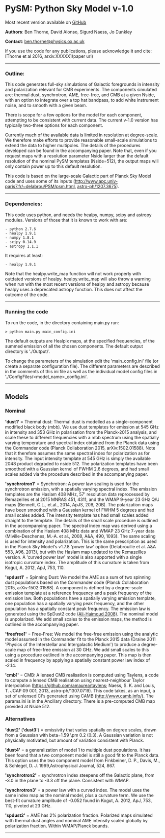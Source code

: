 # PySM: Python Sky Model  v-1.0
Most recent version available on [GitHub](https://github.com/bthorne93/PySM)

**Authors**: Ben Thorne, David Alonso, Sigurd Naess, Jo Dunkley 

**Contact**: ben.thorne@physics.ox.ac.uk

If you use the code for any publications, please acknowledge it and cite:
[Thorne et al 2016, arxiv:XXXXX](paper url)

------------------------------------------------------------------------
### Outline:
This code generates full-sky simulations of Galactic foregrounds in intensity and
polarization relevant for CMB experiments. The components simulated are: thermal dust,
synchrotron, AME, free-free, and CMB at a given Nside, with an option to integrate over
a top hat bandpass, to add white instrument noise, and to smooth with a given beam.

There is scope for a few options for the model for each component, attempting to
be consistent with current data. The current v-1.0 version has typically two-three options
for each component.

Currently much of the available data is limited in resolution at degree-scale.  We therefore
make efforts to provide reasonable small-scale simulations to extend the data to higher
multipoles. The details of the procedures developed can be found in the accompanying paper.
Note that, even if you request maps with a resolution parameter Nside larger than the
default resolution of the nominal PySM templates (Nside=512), the output maps will only
contain power up to this default resolution.

This code is based on the large-scale Galactic part of Planck Sky Model code and uses
some of its inputs (http://www.apc.univ-paris7.fr/~delabrou/PSM/psm.html,
[astro-ph/1207.3675](http://arxiv.org/abs/1207.3675)).

-----------------------------------------------------------------------

### Dependencies:
This code uses python, and needs the healpy, numpy, scipy and astropy modules.
Versions of those that it is known to work with are:

    - python 2.7.6
    - healpy 1.9.1
    - numpy 1.8.1
    - scipy 0.14.0
    - astropy 1.1.1

It requires at least:

    - healpy 1.9.1

Note that the healpy.write_map function will not work properly with outdated versions
of healpy.  healpy.write_map will also throw a warning when run with the most recent
versions of healpy and astropy because healpy uses a deprecated astropy function.
This does not affect the outcome of the code.

--------------------------------------------------------------------------
### Running the code
To run the code, in the directory containing main.py run:

    > python main.py main_config.ini

The default outputs are Healpix maps, at the specified frequencies, of the
summed emission of all the chosen components. The default output directory is './Output/'.

To change the parameters of the simulation edit the 'main_config.ini' file (or
create a separate configuration file). The different parameters are described
in the comments of this ini file as well as the individual model config files
in './ConfigFiles/\<model_name\>_config.ini'.

--------------------------------------------------------------------------
## Models
### Nominal

**'dust1'** = Thermal dust: Thermal dust is modelled as a single-component modified
 black body (mbb).  We use dust templates for emission at 545 GHz in intensity and
 353 GHz in polarisation from the Planck-2015 analysis, and scale these to different
 frequencies with a mbb spectrum using the spatially varying temperature and spectral
 index obtained from the Planck data using the Commander code (Planck Collaboration
 2015, arXiv:1502.01588). Note that it therefore assumes the same spectral index for
 polarization as for intensity.  The input intensity template at 545 GHz is simply the
 available 2048 product degraded to nside 512.  The polarization templates have been
 smoothed with a Gaussian kernel of FWHM 2.6 degrees, and had small scales added via
 the procedure described in the accompanying paper.

**'synchrotron1'** = Synchrotron:  A power law scaling is used for the synchrotron emission, with
 a spatially varying spectral index.  The emission templates are the Haslam 408 MHz, 57'
 resolution data reprocessed by Remazeilles et al 2015 MNRAS 451, 4311, and the WMAP 9-year
 23 GHz Q/U maps (Bennett, C.L., et.al., 2014, ApJS, 208, 20B). The polarization maps
 have been smoothed with a Gaussian kernel of FWHM 5 degrees and had small scales added.
 The intensity template has had small scales added straight to the template. The
 details of the small scale procedure is outlined in the accompanying paper.
 The spectral index map was derived using a combination of the Haslam 408 MHz data and WMAP 23
 GHz 7-year data (Miville-Deschenes, M.-A. et al., 2008, A&A, 490, 1093). The same scaling
 is used for intensity and polarization.  This is the same prescription as used in the
 Planck Sky Model's v1.7.8 'power law' option (Delabrouille et al. A&A 553, A96, 2013),
 but with the Haslam map updated to the Remazeilles version. A 'curved power law'
 model is also supported with a single isotropic curvature index. The amplitude of this
 curvature is taken from Kogut, A. 2012, ApJ, 753, 110.
 
 **'spdust1'** = Spinning Dust: We model the AME as a sum of two spinning dust populations
 based on the Commander code (Planck Collaboration 2015, arXiv:1502.01588). A component
 is defined by a degree-scale emission template at a reference frequency and a peak frequency
 of the emission law. Both populations have a spatially varying emission template, one
 population has a spatially varying peak frequency, and the other population has a
 spatially constant peak frequency.  The emission law is generated using the SpDust2 code
 [(Ali-Haimoud 2008)](http://arxiv.org/abs/0812.2904). The nominal model is unpolarized. We
 add small scales to the emission maps, the method is outlined in the accompanying paper.

**'freefree1'** = Free-Free: We model the free-free emission using the analytic model
 assumed in the Commander fit to the Planck 2015 data (Draine 2011 'Physics of the
 Interstellar and Intergalactic Medium') to produce a degree-scale map of free-free
 emission at 30 GHz. We add small scales to this using a procedure outlined in the
 accompanying paper.  This map is then scaled in frequency by applying a spatially
 constant power law index of -2.14.

**'cmb1'** = CMB: A lensed CMB realisation is computed using Taylens, a code to compute
 a lensed CMB realisation using nearest-neighbour Taylor interpolation
 (https://github.com/amaurea/taylens; Naess, S. K. and Louis, T. JCAP 09 001, 2013,
 astro-ph/1307.0719). This code takes, as an input, a set of unlensed Cl's generated
 using CAMB (http://www.camb.info/). The params.ini is in the Ancillary directory.
 There is a pre-computed CMB map provided at Nside 512.

### Alternatives

**'dust2'** (**'dust3'**) = emissivity that varies spatially on degree scales, drawn from a Gaussian
with beta=1.59 \pm 0.2 (0.3). A Gaussian variation is not physically motivated, but
amount of variation consistent with Planck.

**'dust4'** = a generalization of model 1 to multiple dust populations.  It has been found that
a two component model is still a good fit to the Planck data.  This option uses the two
component model from Finkbeiner, D. P., Davis, M., & Schlegel, D. J. 1999,Astrophysical Journal,
524, 867.

**'synchrotron2'** = synchrotron index steepens off the Galactic plane, from -3.0 in the
plane to -3.3 off the plane. Consistent with WMAP.

**'synchrotron3'** = a power law with a curved index. The model uses the same index map as
 the nominal model, plus a curvature term.  We use the best-fit curvature amplitude of
 -0.052 found in Kogut, A. 2012, ApJ, 753, 110, pivoted at 23 GHz.

**'spdust2'** = AME has 2% polarization fraction. Polarized maps simulated with thermal
dust angles and nominal AME intensity scaled globally by polarization fraction.
Within WMAP/Planck bounds.

----------------------------------------------------------------------------
